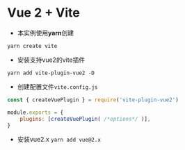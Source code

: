 # Vue 2 + Vite
- 本实例使用**yarn**创建
```shell
yarn create vite
```
- 安装支持vue2的vite插件
```shell
​yarn add vite-plugin-vue2 -D​
```
- 创建配置文件`​​vite.config.js​​`
```js
const { createVuePlugin } = require('vite-plugin-vue2')

module.exports = {
    plugins: [createVuePlugin( /*options*/ )],
}
```
- 安装vue2.x
`yarn add vue@2.x`
